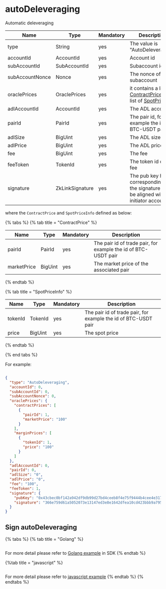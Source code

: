 # autoDeleveraging
Automatic deleveraging

| Name            | Type            | Mandatory | Description                                                                                |
|-----------------|-----------------|-----------|--------------------------------------------------------------------------------------------|
| type            | String          | yes       | The value is "AutoDeleveraging"                                                              |
| accountId       | AccountId       | yes       | Account id                                                                                 |
| subAccountId    | SubAccountId    | yes       | Subaccount id                                                                              |
| subAccountNonce | Nonce           | yes       | The nonce of subaccount                                                                    |
| oraclePrices    | OraclePrices    | yes       | it contains a list of [ContractPrice]() and list of [SpotPriceInfo]()                      |
| adlAccountId    | AccountId       | yes       | The ADL account id                                                                         |
| pairId          | PairId          | yes       | The pair id, for example the id of BTC-USDT pair                                           |
| adlSize         | BigUint         | yes       | The ADL size                                                                               |
| adlPrice        | BigUint         | yes       | The ADL price                                                                              |
| fee             | BigUint         | yes       | The fee                                                                                    |
| feeToken        | TokenId         | yes       | The token id of the fee                                                                    |
| signature       | ZkLinkSignature | yes       | The pub key hash corresponding to the signature must be aligned with the initiator account |

where the `ContractPrice` and `SpotPriceInfo` defined as below:

{% tabs %}
{% tab title = "ContractPrice" %}

| Name        | Type    | Mandatory | Description                                                    |
|-------------|---------|-----------|----------------------------------------------------------------|
| pairId      | PairId  | yes       | The pair id of trade pair, for example the id of BTC-USDT pair |
| marketPrice | BigUint | yes       |  The market price of the associated pair                       |

{% endtab %}

{% tab title = "SpotPriceInfo" %}

| Name        | Type    | Mandatory | Description                                                    |
|-------------|---------|-----------|----------------------------------------------------------------|
| tokenId     | TokenId | yes       | The pair id of trade pair, for example the id of BTC-USDT pair |
| price | BigUint | yes       | The spot price                                              |
{% endtab %}

{% end tabs %}

For example:

```json

{
  "type": "AutoDeleveraging",
  "accountId": 0,
  "subAccountId": 0,
  "subAccountNonce": 0,
  "oraclePrices": {
    "contractPrices": [
      {
        "pairId": 1,
        "marketPrice": "100"
      }
    ],
    "marginPrices": [
      {
        "tokenId": 1,
        "price": "100"
      }
    ]
  },
  "adlAccountId": 0,
  "pairId": 0,
  "adlSize": "0",
  "adlPrice": "0",
  "fee": "100",
  "feeToken": 1,
  "signature": {
    "pubKey": "0x43cbec0bf142a942df9db99d27bd4ceeb8f4e75f9444b4cee4e3170965854404",
    "signature": "366e759d61a5052073e13147ed3e8e1642dfea10cd423bbb9a795932a15a4c122fa5e71c35a7d59198fa2d7ed28bb1f44e5c5392049607347855243ddc027d00"
  }
}
```

## Sign autoDeleveraging

{% tabs %}
{% tab title = "Golang" %}
```golang

```

For more detail please refer to [Golang example](https://github.com/zkLinkProtocol/zklink_sdk/tree/main/examples/Golang) in SDK
{% endtab %}

{%tab title = "javascript" %}

```javascript

```

For more detail please refer to [javascript example](https://github.com/zkLinkProtocol/zklink_sdk/tree/main/examples/Javascript)
{% endtab %}
{% endtabs %}
